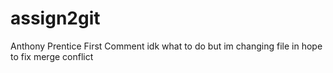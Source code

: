 # assign2git
Anthony Prentice
First Comment 
idk what to do but im changing file in hope to fix merge conflict